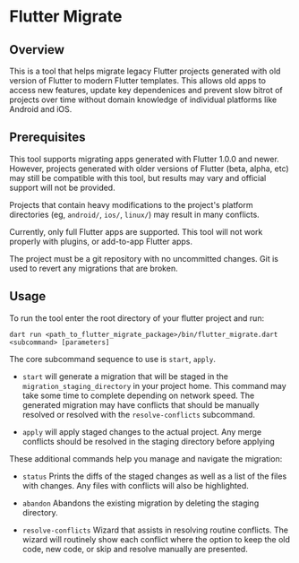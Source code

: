 # Flutter Migrate

## Overview

This is a tool that helps migrate legacy Flutter projects generated with old version of
Flutter to modern Flutter templates. This allows old apps to access new features, update
key dependenices and prevent slow bitrot of projects over time without domain knowledge
of individual platforms like Android and iOS.

## Prerequisites

This tool supports migrating apps generated with Flutter 1.0.0 and newer. However, projects
generated with older versions of Flutter (beta, alpha, etc) may still be compatible with
this tool, but results may vary and official support will not be provided.

Projects that contain heavy modifications to the project's platform directories (eg,
`android/`, `ios/`, `linux/`) may result in many conflicts.

Currently, only full Flutter apps are supported. This tool will not work properly with
plugins, or add-to-app Flutter apps.

The project must be a git repository with no uncommitted changes. Git is used to revert
any migrations that are broken.

## Usage

To run the tool enter the root directory of your flutter project and run:

`dart run <path_to_flutter_migrate_package>/bin/flutter_migrate.dart <subcommand> [parameters]`

The core subcommand sequence to use is `start`, `apply`.

- `start` will generate a migration that will be staged in the `migration_staging_directory`
  in your project home. This command may take some time to complete depending on network speed.
  The generated migration may have conflicts that should be manually resolved or resolved with
  the `resolve-conflicts` subcommand.

- `apply` will apply staged changes to the actual project. Any merge conflicts should be resolved
  in the staging directory before applying

These additional commands help you manage and navigate the migration:

- `status` Prints the diffs of the staged changes as well as a list of the files with changes.
  Any files with conflicts will also be highlighted.

- `abandon` Abandons the existing migration by deleting the staging directory.

- `resolve-conflicts` Wizard that assists in resolving routine conflicts. The wizard will
  routinely show each conflict where the option to keep the old code, new code, or skip and
  resolve manually are presented.
